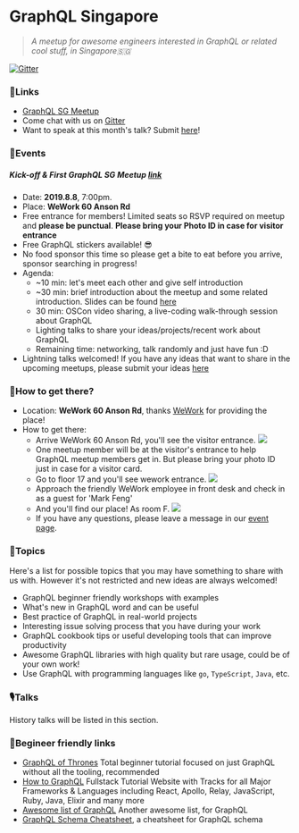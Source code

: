 # GraphQL Singapore

> _A meetup for awesome engineers interested in GraphQL or related cool stuff, in Singapore🇸🇬_

[![Gitter](https://badges.gitter.im/GraphQL_SG/general-discussion.svg)](https://gitter.im/GraphQL_SG/general-discussion?utm_source=badge&utm_medium=badge&utm_campaign=pr-badge)

### 🧷Links

+ [GraphQL SG Meetup](https://www.meetup.com/graphQL-SG/)
+ Come chat with us on [Gitter](https://gitter.im/GraphQL_SG/general-discussion?utm_source=share-link&utm_medium=link&utm_campaign=share-link)
+ Want to speak at this month's talk? Submit [here](https://github.com/graphql-sg/graphql-sg.github.io/issues/1)! 

### 🎡Events
##### Kick-off & First GraphQL SG Meetup [link](https://www.meetup.com/graphQL-SG/events/263455465/)
+ Date: **2019.8.8**, 7:00pm.
+ Place: **WeWork 60 Anson Rd**
+ Free entrance for members! Limited seats so RSVP required on meetup and **please be punctual**. **Please bring your Photo ID in case for visitor entrance**
+ Free GraphQL stickers available! 😎
+ No food sponsor this time so please get a bite to eat before you arrive, sponsor searching in progress!
+ Agenda:
    + ~10 min: let's meet each other and give self introduction
    + ~30 min: brief introduction about the meetup and some related introduction. Slides can be found [here](https://github.com/graphql-sg/meetup.gql/issues/1)
    + 30 min: OSCon video sharing, a live-coding walk-through session about GraphQL
    + Lighting talks to share your ideas/projects/recent work about GraphQL
    + Remaining time: networking, talk randomly and just have fun :D
+ Lightning talks welcomed! If you have any ideas that want to share in the upcoming meetups, please submit your ideas [here](https://github.com/graphql-sg/meetup.gql/issues/1)

### 📍How to get there?
+ Location: **WeWork 60 Anson Rd**, thanks [WeWork](https://help.meetup.com/hc/en-us/articles/360004656412-What-is-Meetup-WeWork-) for providing the place!
+ How to get there:
    + Arrive WeWork 60 Anson Rd, you'll see the visitor entrance. ![](https://user-images.githubusercontent.com/52192430/62360362-318cda80-b54b-11e9-9f43-4afcae48050e.jpeg)
    + One meetup member will be at the visitor's entrance to help GraphQL meetup members get in. But please bring your photo ID just in case for a visitor card.
    + Go to floor 17 and you'll see wework entrance. ![](https://user-images.githubusercontent.com/52192430/62360360-318cda80-b54b-11e9-8b74-8026b3dcdccf.jpeg)
    + Approach the friendly WeWork employee in front desk and check in as a guest for 'Mark Feng'
    + And you'll find our place! As room F. ![](https://user-images.githubusercontent.com/52192430/62360355-305bad80-b54b-11e9-887c-d652ae1eaa3d.jpeg)
    + If you have any questions, please leave a message in our [event page](https://www.meetup.com/graphQL-SG/events/263455465/).

### 📰Topics

Here's a list for possible topics that you may have something to share with us with. However it's not restricted and new ideas are always welcomed!

+ GraphQL beginner friendly workshops with examples
+ What's new in GraphQL word and can be useful
+ Best practice of GraphQL in real-world projects
+ Interesting issue solving process that you have during your work
+ GraphQL cookbook tips or useful developing tools that can improve productivity
+ Awesome GraphQL libraries with high quality but rare usage, could be of your own work!
+ Use GraphQL with programming languages like `go`, `TypeScript`, `Java`, etc.

### 🎙️Talks

History talks will be listed in this section.

### 🏫Begineer friendly links

+ [GraphQL of Thrones](https://graphql-of-thrones.herokuapp.com/) Total beginner tutorial focused on just GraphQL without all the tooling, recommended
+ [How to GraphQL](https://www.howtographql.com) Fullstack Tutorial Website with Tracks for all Major Frameworks & Languages including React, Apollo, Relay, JavaScript, Ruby, Java, Elixir and many more 
+ [Awesome list of GraphQL](https://github.com/chentsulin/awesome-graphql) Another awesome list, for GraphQL
+ [GraphQL Schema Cheatsheet](https://github.com/sogko/graphql-schema-language-cheat-sheet), a cheatsheet for GraphQL schema
